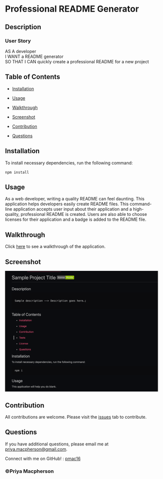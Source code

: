 # Professional README Generator 
 
  ## Description
  
  ### User Story
  AS A developer <br>
  I WANT a README generator <br>
  SO THAT I CAN quickly create a professional README for a new project 

  ## Table of Contents

  * [Installation](#installation)

  * [Usage](#usage)

  * [Walkthrough](#walkthrough)

  * [Screenshot](#screenshot)

  * [Contribution](#contribution)

  * [Questions](#questions)

  ## Installation

  To install necessary dependencies, run the following command:

  ```
  npm install
  ```

  ## Usage

  As a web developer, writing a quality README can feel daunting. This application helps developers easily create README files. This command-line application accepts user input about their application and a high-quality, professional README is created. Users are also able to choose licenses for their application and a badge is added to the README file.

  ## Walkthrough

  Click [here](https://drive.google.com/file/d/1DDt8TvrazpOeO4UN0dUWuNRXpQSH9asm/view) to see a walkthrough of the application.

  ## Screenshot 

  ![Screenshot of Sample README.md file](Screenshot.png)
 

  ## Contribution 

  All contributions are welcome. Please visit the [issues](https://github.com/pmac16/README-generator/issues) tab  to contribute.

  ## Questions

  If you have additional questions, please email me at priya.macpherson@gmail.com.

  Connect with me on GitHub! : [pmac16](https://github.com/pmac16)

### ©️Priya Macpherson

